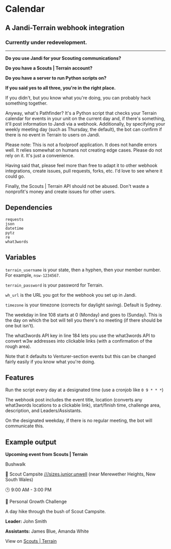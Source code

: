 # Calendar

## A Jandi-Terrain webhook integration

### Currently under redevelopment.

---

**Do you use Jandi for your Scouting communications?**

**Do you have a Scouts | Terrain account?**

**Do you have a server to run Python scripts on?**

**If you said yes to all three, you're in the right place.**

If you didn't, but you know what you're doing, you can probably hack something together.

Anyway, what's Pathfinder? It's a Python script that checks your Terrain calendar for events in your unit on the current day and, if there's something, it'll post information to Jandi via a webhook. Additionally, by specifying your weekly meeting day (such as Thursday, the default), the bot can confirm if there is no event in Terrain to users on Jandi.

Please note: This is not a foolproof application. It does not handle errors well. It relies somewhat on humans not creating edge cases. Please do not rely on it. It's just a convenience.

Having said that, please feel more than free to adapt it to other webhook integrations, create issues, pull requests, forks, etc. I'd love to see where it could go.

Finally, the Scouts | Terrain API should not be abused. Don't waste a nonprofit's money and create issues for other users.

## Dependencies

```
requests
json
datetime
pytz
re
what3words
```

## Variables

`terrain_username` is your state, then a hyphen, then your member number. For example, `nsw-1234567`.

`terrain_password` is your password for Terrain.

`wh_url` is the URL you got for the webhook you set up in Jandi.

`timezone` is your timezone (corrects for daylight saving). Default is Sydney.

The weekday in line 108 starts at 0 (Monday) and goes to  (Sunday). This is the day on which the bot will tell you there's no meeting (if there should be one but isn't).

The what3words API key in line 184 lets you use the what3words API to convert w3w addresses into clickable links (with a confirmation of the rough area).

Note that it defaults to Venturer-section events but this can be changed fairly easily if you know what you're doing.

## Features

Run the script every day at a designated time (use a cronjob like `0 9 * * *`)

The webhook post includes the event title, location (converts any what3words locations to a clickable link), start/finish time, challenge area, description, and Leaders/Assistants.

On the designated weekday, if there is no regular meeting, the bot will communicate this.

## Example output

**Upcoming event from Scouts | Terrain**

Bushwalk

📍 Scout Campsite [///sizes.junior.unwell](https://w3w.co/sizes.junior.unwell) (near Merewether Heights, New South Wales)

🕒 9:00 AM - 3:00 PM

🌱 Personal Growth Challenge


A day hike through the bush of Scout Campsite.

**Leader:** John Smith

**Assistants:** James Blue, Amanda White

View on [Scouts | Terrain](terrain.scouts.com.au/programming)

